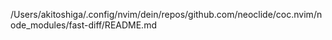 /Users/akitoshiga/.config/nvim/dein/repos/github.com/neoclide/coc.nvim/node_modules/fast-diff/README.md